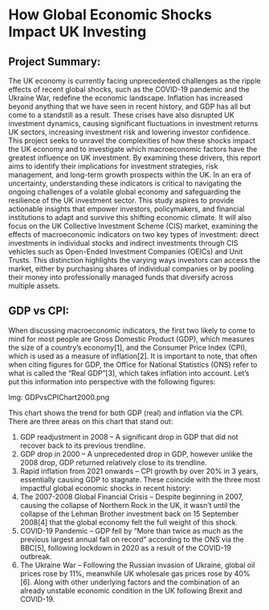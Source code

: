 # How Global Economic Shocks Impact UK Investing
## Project Summary:

The UK economy is currently facing unprecedented challenges as the ripple effects of recent global shocks, such as the COVID-19 pandemic and the Ukraine War, redefine the economic landscape. Inflation has increased beyond anything that we have seen in recent history, and GDP has all but come to a standstill as a result. These crises have also disrupted UK investment dynamics, causing significant fluctuations in investment returns UK sectors, increasing investment risk and lowering investor confidence.
This project seeks to unravel the complexities of how these shocks impact the UK economy and to investigate which macroeconomic factors have the greatest influence on UK investment. By examining these drivers, this report aims to identify their implications for investment strategies, risk management, and long-term growth prospects within the UK.
In an era of uncertainty, understanding these indicators is critical to navigating the ongoing challenges of a volatile global economy and safeguarding the resilience of the UK investment sector. This study aspires to provide actionable insights that empower investors, policymakers, and financial institutions to adapt and survive this shifting economic climate. It will also focus on the UK Collective Investment Scheme (CIS) market, examining the effects of macroeconomic indicators on two key types of investment: direct investments in individual stocks and indirect investments through CIS vehicles such as Open-Ended Investment Companies (OEICs) and Unit Trusts. This distinction highlights the varying ways investors can access the market, either by purchasing shares of individual companies or by pooling their money into professionally managed funds that diversify across multiple assets.

## GDP vs CPI:

When discussing macroeconomic indicators, the first two likely to come to mind for most people are Gross Domestic Product (GDP), which measures the size of a country’s economy[1], and the Consumer Price Index (CPI), which is used as a measure of inflation[2]. It is important to note, that often when citing figures for GDP, the Office for National Statistics (ONS) refer to what is called the “Real GDP”[3], which takes inflation into account. Let’s put this information into perspective with the following figures:

Img: GDPvsCPIChart2000.png

This chart shows the trend for both GDP (real) and inflation via the CPI. There are three areas on this chart that stand out:
1.	GDP readjustment in 2008 – A significant drop in GDP that did not recover back to its previous trendline.
2.	GDP drop in 2000 – A unprecedented drop in GDP, however unlike the 2008 drop, GDP returned relatively close to its trendline.
3.	Rapid inflation from 2021 onwards – CPI growth by over 20% in 3 years, essentially causing GDP to stagnate.
These coincide with the three most impactful global economic shocks in recent history:
1.	The 2007-2008 Global Financial Crisis – Despite beginning in 2007, causing the collapse of Northern Rock in the UK, it wasn’t until the collapse of the Lehman Brother investment back on 15 September 2008[4] that the global economy felt the full weight of this shock. 
2.	COVID-19 Pandemic – GDP fell by “More than twice as much as the previous largest annual fall on record” according to the ONS via the BBC[5], following lockdown in 2020 as a result of the COVID-19 outbreak.
3.	The Ukraine War – Following the Russian invasion of Ukraine, global oil prices rose by 11%, meanwhile UK wholesale gas prices rose by 40%[6]. Along with other underlying factors and the combination of an already unstable economic condition in the UK following Brexit and COVID-19.
